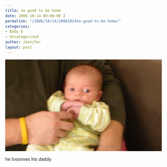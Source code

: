 ```yaml
---
title: so good to be home
date: 2006-10-14 00:00:00 Z
permalink: "/2006/10/14/20061014so-good-to-be-home/"
categories:
- Baby E
- Uncategorized
author: Jennifer
layout: post
---
```


<img id="image47" alt="pod_101506.jpg" src="/assets/images/so-good-to-be-home/1161538902000-missing.jpg" />

he looooves his daddy
